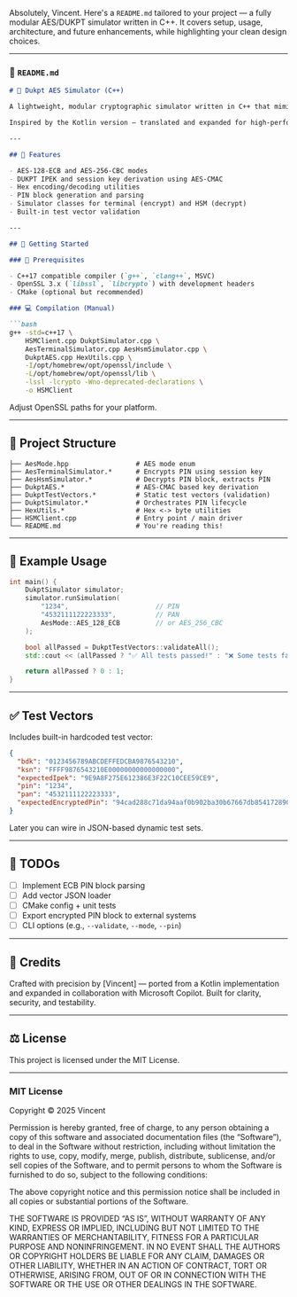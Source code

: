 Absolutely, Vincent. Here's a `README.md` tailored to your project — a fully modular AES/DUKPT simulator written in C++. It covers setup, usage, architecture, and future enhancements, while highlighting your clean design choices.

---

### 📄 `README.md`

```markdown
# 🔐 Dukpt AES Simulator (C++)

A lightweight, modular cryptographic simulator written in C++ that mimics HSM behavior using AES-based DUKPT key derivation and PIN block encryption/decryption.

Inspired by the Kotlin version — translated and expanded for high-performance C++ environments.

---

## 🧩 Features

- AES-128-ECB and AES-256-CBC modes
- DUKPT IPEK and session key derivation using AES-CMAC
- Hex encoding/decoding utilities
- PIN block generation and parsing
- Simulator classes for terminal (encrypt) and HSM (decrypt)
- Built-in test vector validation

---

## 🚀 Getting Started

### 🔧 Prerequisites

- C++17 compatible compiler (`g++`, `clang++`, MSVC)
- OpenSSL 3.x (`libssl`, `libcrypto`) with development headers
- CMake (optional but recommended)

### 💻 Compilation (Manual)

```bash
g++ -std=c++17 \
    HSMClient.cpp DukptSimulator.cpp \
    AesTerminalSimulator.cpp AesHsmSimulator.cpp \
    DukptAES.cpp HexUtils.cpp \
    -I/opt/homebrew/opt/openssl/include \
    -L/opt/homebrew/opt/openssl/lib \
    -lssl -lcrypto -Wno-deprecated-declarations \
    -o HSMClient
```

Adjust OpenSSL paths for your platform.

---

## 📂 Project Structure

```text
├── AesMode.hpp                 # AES mode enum
├── AesTerminalSimulator.*      # Encrypts PIN using session key
├── AesHsmSimulator.*           # Decrypts PIN block, extracts PIN
├── DukptAES.*                  # AES-CMAC based key derivation
├── DukptTestVectors.*          # Static test vectors (validation)
├── DukptSimulator.*            # Orchestrates PIN lifecycle
├── HexUtils.*                  # Hex <-> byte utilities
├── HSMClient.cpp               # Entry point / main driver
└── README.md                   # You're reading this!
```

---

## 🔁 Example Usage

```cpp
int main() {
    DukptSimulator simulator;
    simulator.runSimulation(
        "1234",                      // PIN
        "4532111122223333",          // PAN
        AesMode::AES_128_ECB         // or AES_256_CBC
    );

    bool allPassed = DukptTestVectors::validateAll();
    std::cout << (allPassed ? "✅ All tests passed!" : "❌ Some tests failed.") << std::endl;

    return allPassed ? 0 : 1;
}
```

---

## ✅ Test Vectors

Includes built-in hardcoded test vector:

```json
{
  "bdk": "0123456789ABCDEFFEDCBA9876543210",
  "ksn": "FFFF9876543210E00000000000000000",
  "expectedIpek": "9E9A8F275E612386E3F22C10CEE59CE9",
  "pin": "1234",
  "pan": "4532111122223333",
  "expectedEncryptedPin": "94cad288c71da94aaf0b902ba30b67667db8541728901ccabf9a07e96944fbab"
}
```

Later you can wire in JSON-based dynamic test sets.

---

## 📌 TODOs

- [ ] Implement ECB PIN block parsing
- [ ] Add vector JSON loader
- [ ] CMake config + unit tests
- [ ] Export encrypted PIN block to external systems
- [ ] CLI options (e.g., `--validate`, `--mode`, `--pin`)

---

## 🧠 Credits

Crafted with precision by [Vincent] — ported from a Kotlin implementation and expanded in collaboration with Microsoft Copilot. Built for clarity, security, and testability.

---

## ⚖️ License

This project is licensed under the MIT License.

---

### MIT License

Copyright © 2025 Vincent

Permission is hereby granted, free of charge, to any person obtaining a copy
of this software and associated documentation files (the “Software”), to deal
in the Software without restriction, including without limitation the rights
to use, copy, modify, merge, publish, distribute, sublicense, and/or sell
copies of the Software, and to permit persons to whom the Software is
furnished to do so, subject to the following conditions:

The above copyright notice and this permission notice shall be included in
all copies or substantial portions of the Software.

THE SOFTWARE IS PROVIDED “AS IS”, WITHOUT WARRANTY OF ANY KIND, EXPRESS OR
IMPLIED, INCLUDING BUT NOT LIMITED TO THE WARRANTIES OF MERCHANTABILITY,
FITNESS FOR A PARTICULAR PURPOSE AND NONINFRINGEMENT. IN NO EVENT SHALL THE
AUTHORS OR COPYRIGHT HOLDERS BE LIABLE FOR ANY CLAIM, DAMAGES OR OTHER
LIABILITY, WHETHER IN AN ACTION OF CONTRACT, TORT OR OTHERWISE, ARISING FROM,
OUT OF OR IN CONNECTION WITH THE SOFTWARE OR THE USE OR OTHER DEALINGS IN
THE SOFTWARE.
